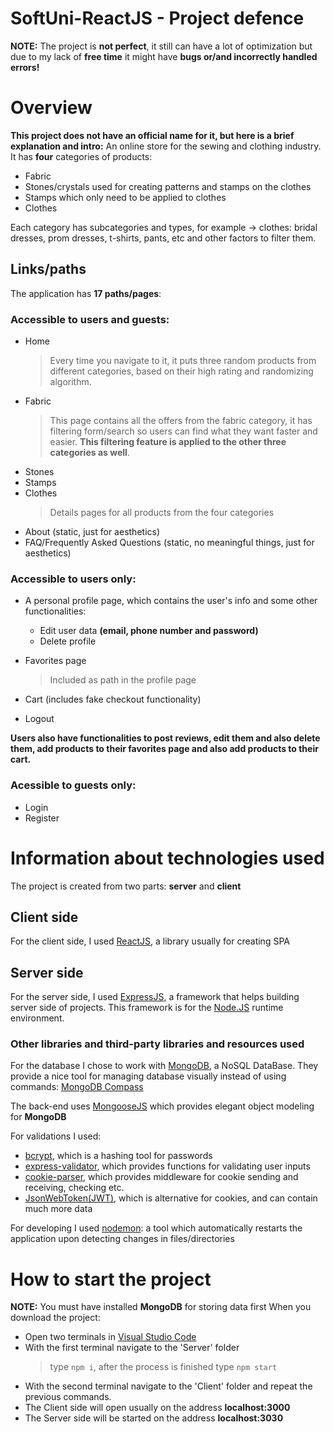 # SoftUni-ReactJS - Project defence

 **NOTE:** The project is **not perfect**, it still can have a lot of optimization but due to my lack of **free time** it might have **bugs or/and incorrectly handled errors!**
 
# Overview


**This project does not have an official name for it, but here is a brief explanation and intro:**
An online store for the sewing and clothing industry. It has **four** categories of products:
- Fabric
- Stones/crystals used for creating patterns and stamps on the clothes
- Stamps which only need to be applied to clothes
- Clothes

Each category has subcategories and types, for example -> clothes: bridal dresses, prom dresses, t-shirts, pants, etc and other factors to filter them.

## Links/paths

The application has **17 paths/pages**:
### Accessible to users and guests:
- Home
	>Every time you navigate to it, it puts three random products from different categories, based on their high rating and randomizing algorithm.
- Fabric
	>	This page contains all the offers from the fabric category, it has filtering form/search so users can find what they want faster and easier. **This filtering feature is applied to the other three categories as well**.
- Stones
- Stamps
- Clothes
	>Details pages for all products from the four categories
- About (static, just for aesthetics)
- FAQ/Frequently Asked Questions (static, no meaningful things, just for aesthetics)


### Accessible to users only:
- A personal profile page, which contains the user's info and some other functionalities:
	- Edit user data **(email, phone number and password)**
	- Delete profile
- Favorites page
	>Included as path in the profile page

- Cart (includes fake checkout functionality)
- Logout

**Users also have functionalities to post reviews, edit them and also delete them, add products to their favorites page and also add products to their cart.**

### Acessible to guests only:
- Login
- Register


# Information about technologies used

The project is created from two parts: **server** and **client**
## Client side

For the client side, I used [ReactJS](https://react.dev/), a library usually for creating SPA


## Server side

For the server side, I used [ExpressJS](https://expressjs.com/), a framework that helps building server side of projects. This framework is for the [Node.JS](https://nodejs.org/en) runtime environment.

### Other libraries and third-party libraries and resources used

For the database I chose to work with [MongoDB](https://www.mongodb.com/), a NoSQL DataBase.
They provide a nice tool for managing database visually instead of using commands: [MongoDB Compass](https://www.mongodb.com/products/compass)

The back-end uses [MongooseJS](https://mongoosejs.com/) which provides elegant object modeling for **MongoDB**

For validations I used: 
- [bcrypt](https://www.npmjs.com/package/bcrypt), which is a hashing tool for passwords
- [express-validator](https://www.npmjs.com/package/express-validator), which provides functions for validating user inputs
- [cookie-parser](https://www.npmjs.com/package/cookie-parser), which provides middleware for cookie sending and receiving, checking etc.
- [JsonWebToken(JWT)](https://www.npmjs.com/package/jsonwebtoken), which is alternative for cookies, and can contain much more data

For developing I used [nodemon](https://www.npmjs.com/package/nodemon): a tool which automatically restarts the application upon detecting changes in files/directories

# How to start the project
**NOTE:** You must have installed **MongoDB** for storing data first
When you download the project:
- Open two terminals in [Visual Studio Code](https://code.visualstudio.com/)
- With the first terminal navigate to the 'Server' folder
	>type `npm i`, after the process is finished type `npm start`
- With the second terminal navigate to the 'Client' folder and repeat the previous commands.
- The Client side will open usually on the address **localhost:3000**
- The Server side will be started on the address **localhost:3030**